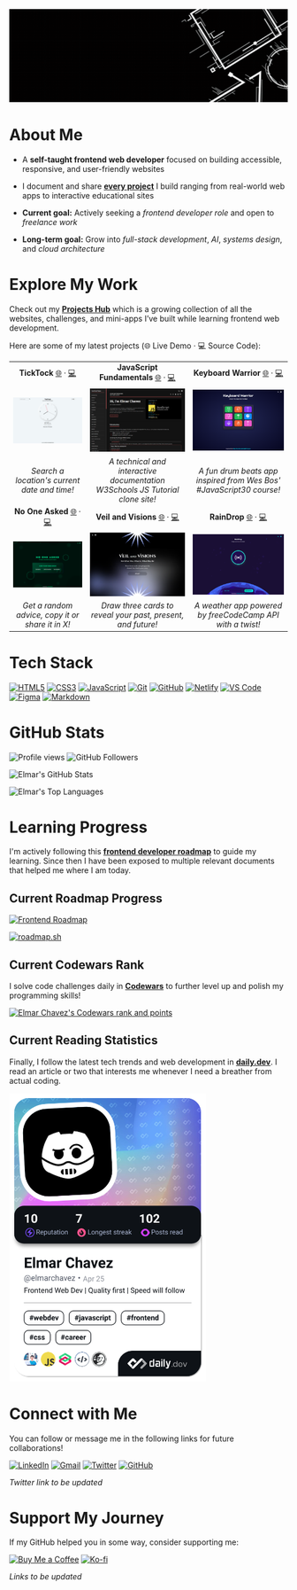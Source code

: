 <div align="center">
    <img src="./img/top_banner.gif" alt="CodingWithJiro GitHub Banner ">
</div>

# About Me

- A **self-taught frontend web developer** focused on building accessible, responsive, and user-friendly websites

- I document and share **[every project](https://github.com/CodingWithJiro/Projects)** I build ranging from real-world web apps to interactive educational sites

- **Current goal:** Actively seeking a _frontend developer role_ and open to _freelance work_

- **Long-term goal:** Grow into _full-stack development_, _AI_, _systems design_, and _cloud architecture_

# Explore My Work

Check out my **[Projects Hub](https://github.com/CodingWithJiro/Projects)** which is a growing collection of all the websites, challenges, and mini-apps I’ve built while learning frontend web development.

Here are some of my latest projects (🌐 Live Demo · 💻 Source Code):

|                                                                                                                                                                                                                                   |                                                                                                                                                                                                                                         |                                                                                                                                                                                                                              |
| :-------------------------------------------------------------------------------------------------------------------------------------------------------------------------------------------------------------------------------: | :-------------------------------------------------------------------------------------------------------------------------------------------------------------------------------------------------------------------------------------: | :--------------------------------------------------------------------------------------------------------------------------------------------------------------------------------------------------------------------------: |
|                                                        **TickTock** [🌐](https://ticktock-jiro.netlify.app/) · [💻](https://github.com/CodingWithJiro/wesbos-js-30-clock)                                                         |                                     **JavaScript Fundamentals** [🌐](https://javascript-fundamentals-jiro.netlify.app/) · [💻](https://github.com/CodingWithJiro/w3schools-js-tutorial-clone-site)                                      |                                             **Keyboard Warrior** [🌐](https://keyboard-warrior-jiro.netlify.app/) · [💻](https://github.com/CodingWithJiro/wesbos-js-30-drumkit)                                             |
|            [<img src="https://raw.githubusercontent.com/CodingWithJiro/wesbos-js-30-clock/main/assets/img/site-preview-desktop_1440x960.png" alt="Project preview." width="400">](https://ticktock-jiro.netlify.app/)             |  [<img src="https://raw.githubusercontent.com/CodingWithJiro/w3schools-js-tutorial-clone-site/main/img/site-preview-desktop-dark_1440x960.png" alt="Project preview." width="400">](https://javascript-fundamentals-jiro.netlify.app/)  |  [<img src="https://raw.githubusercontent.com/CodingWithJiro/wesbos-js-30-drumkit/main/assets/img/site-preview-desktop-dark_1440x960.png" alt="Project preview." width="400">](https://keyboard-warrior-jiro.netlify.app/)   |
|                                                                                           _Search a location's current date and time!_                                                                                            |                                                                              _A technical and interactive documentation W3Schools JS Tutorial clone site!_                                                                              |                                                                             _A fun drum beats app inspired from Wes Bos' #JavaScript30 course!_                                                                              |
|                                             **No One Asked** [🌐](https://no-one-asked-fcc-jiro.netlify.app/) · [💻](https://github.com/CodingWithJiro/freecodecamp-js-no-one-asked)                                              |                                           **Veil and Visions** [🌐](https://veil-and-visions-fcc-jiro.netlify.app/) · [💻](https://github.com/CodingWithJiro/freecodecamp-js-fortune-teller)                                            |                                               **RainDrop** [🌐](https://raindrop-fcc-jiro.netlify.app/) · [💻](https://github.com/CodingWithJiro/freecodecamp-js-weather-app)                                                |
| [<img src="https://raw.githubusercontent.com/CodingWithJiro/freecodecamp-js-no-one-asked/main/assets/img/site-preview-desktop-dark_1440x960.png" alt="Project preview." width="400">](https://no-one-asked-fcc-jiro.netlify.app/) | [<img src="https://raw.githubusercontent.com/CodingWithJiro/freecodecamp-js-fortune-teller/main/assets/img/site-preview-desktop-dark_1440x960.png" alt="Project preview." width="400">](https://veil-and-visions-fcc-jiro.netlify.app/) | [<img src="https://raw.githubusercontent.com/CodingWithJiro/freecodecamp-js-weather-app/main/assets/img/site-preview-desktop-dark_1440x960.png" alt="Project preview." width="400">](https://raindrop-fcc-jiro.netlify.app/) |
|                                                                                         _Get a random advice, copy it or share it in X!_                                                                                          |                                                                                      _Draw three cards to reveal your past, present, and future!_                                                                                       |                                                                                  _A weather app powered by freeCodeCamp API with a twist!_                                                                                   |

# Tech Stack

[<img alt="HTML5" src="https://img.shields.io/badge/-HTML5-E34F26?style=flat-square&logo=html5&logoColor=white" />](https://developer.mozilla.org/en-US/docs/Web/HTML)
[<img alt="CSS3" src="https://img.shields.io/badge/-CSS3-1572B6?style=flat-square&logo=css3&logoColor=white" />](https://developer.mozilla.org/en-US/docs/Web/CSS)
[<img alt="JavaScript" src="https://img.shields.io/badge/-JavaScript-F7DF1E?style=flat-square&logo=javascript&logoColor=black" />](https://developer.mozilla.org/en-US/docs/Web/JavaScript)
[<img alt="Git" src="https://img.shields.io/badge/-Git-F05032?style=flat-square&logo=git&logoColor=white" />](https://git-scm.com/)
[<img alt="GitHub" src="https://img.shields.io/badge/-GitHub-181717?style=flat-square&logo=github&logoColor=white" />](https://github.com/)
[<img alt="Netlify" src="https://img.shields.io/badge/-Netlify-00C7B7?style=flat-square&logo=netlify&logoColor=white" />](https://www.netlify.com/)
[<img alt="VS Code" src="https://img.shields.io/badge/-VS%20Code-007ACC?style=flat-square&logo=visual-studio-code&logoColor=white" />](https://code.visualstudio.com/)
[<img alt="Figma" src="https://img.shields.io/badge/-Figma-F24E1E?style=flat-square&logo=figma&logoColor=white" />](https://www.figma.com/)
[<img alt="Markdown" src="https://img.shields.io/badge/-Markdown-000000?style=flat-square&logo=markdown&logoColor=white" />](https://www.markdownguide.org/)

# GitHub Stats

<p align="left">
  <img src="https://komarev.com/ghpvc/?username=CodingWithJiro&style=flat-square&color=CC0022" alt="Profile views"/>
  <img src="https://img.shields.io/github/followers/CodingWithJiro?label=Followers&style=flat-square&color=CC0022" alt="GitHub Followers"/>
</p>

![Elmar's GitHub Stats](https://github-readme-stats-codingwithjiro.vercel.app/api?username=CodingWithJiro&show_icons=true&show_prs=true&title_color=FF0033&text_color=ffffff&icon_color=00E0FF&bg_color=0D0D0D&cache_seconds=1800)

![Elmar's Top Languages](https://github-readme-stats-codingwithjiro.vercel.app/api/top-langs/?username=CodingWithJiro&layout=compact&langs_count=6&title_color=FF0033&text_color=FFFFFF&bg_color=0D0D0D&cache_seconds=1800)

# Learning Progress

I'm actively following this **[frontend developer roadmap](https://roadmap.sh/frontend)** to guide my learning. Since then I have been exposed to multiple relevant documents that helped me where I am today.

## Current Roadmap Progress

[![Frontend Roadmap](https://img.shields.io/badge/progress-9%25%20complete-blueviolet?style=flat-square&color=CC0022)](https://roadmap.sh/frontend?s=67de4dc78342031660de72cc)

[![roadmap.sh](https://roadmap.sh/card/wide/67de4dc78342031660de72cc?variant=dark)](https://roadmap.sh/u/elmarchavez)

## Current Codewars Rank

I solve code challenges daily in **[Codewars](https://www.codewars.com/users/CodingWithJiro)** to further level up and polish my programming skills!

<a href="https://www.codewars.com/users/CodingWithJiro" target="_blank">
<img src="https://www.codewars.com/users/CodingWithJiro/badges/large" alt="Elmar Chavez's Codewars rank and points" />
</a>

## Current Reading Statistics

Finally, I follow the latest tech trends and web development in **[daily.dev](https://daily.dev/)**. I read an article or two that interests me whenever I need a breather from actual coding.

<a href="https://app.daily.dev/elmarchavez" target="_blank">
<img src="./devcard.png" width="356" alt="Elmar Chavez's Dev Card"/>
</a>

# Connect with Me

You can follow or message me in the following links for future collaborations!

[![LinkedIn](https://img.shields.io/badge/LinkedIn-0A66C2?style=for-the-badge&logo=linkedin&logoColor=white)](https://www.linkedin.com/in/elmar-chavez/)
[![Gmail](https://img.shields.io/badge/Gmail-D14836?style=for-the-badge&logo=gmail&logoColor=white)](mailto:chavezelmar03@gmail.com)
[![Twitter](https://img.shields.io/badge/Twitter-1DA1F2?style=for-the-badge&logo=twitter&logoColor=white)](https://twitter.com/)
[![GitHub](https://img.shields.io/badge/GitHub-181717?style=for-the-badge&logo=github&logoColor=white)](https://github.com/CodingWithJiro)

_Twitter link to be updated_

# Support My Journey

If my GitHub helped you in some way, consider supporting me:

[<img alt="Buy Me a Coffee" src="https://cdn.buymeacoffee.com/buttons/v2/default-yellow.png" height="35" width="147" />](https://buymeacoffee.com/)
[<img alt="Ko-fi" src="https://cdn.ko-fi.com/cdn/kofi3.png?v=3" height="35" width="147" />](https://ko-fi.com/)

_Links to be updated_
